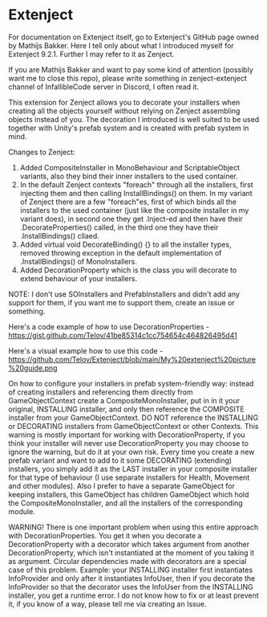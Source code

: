 # Extenject
For documentation on Extenject itself, go to Extenject's GitHub page owned by Mathijs Bakker. Here I tell only about what I introduced myself for Extenject 9.2.1. Further I may refer to it as Zenject.

If you are Mathijs Bakker and want to pay some kind of attention (possibly want me to close this repo), please write something in zenject-extenject channel of InfallibleCode server in Discord, I often read it.

This extension for Zenject allows you to decorate your installers when creating all the objects yourself without relying on Zenject assembling objects instead of you. The decoration I introduced is well suited to be used together with Unity's prefab system and is created with prefab system in mind.

Changes to Zenject:
1. Added CompositeInstaller in MonoBehaviour and ScriptableObject variants, also they bind their inner installers to the used container.
2. In the default Zenject contexts "foreach" through all the installers, first injecting them and then calling InstallBindings() on them. In my variant of Zenject there are a few "foreach"es, first of which binds all the installers to the used container (just like the composite installer in my variant does), in second one they get .Inject-ed and then have their .DecorateProperties() called, in the third one they have their .InstallBindings() cllaed.
3. Added virtual void DecorateBinding() {} to all the installer types, removed throwing exception in the default implementation of .InstallBindings() of MonoInstallers.
4. Added DecorationProperty<T> which is the class you will decorate to extend behaviour of your installers.

NOTE: I don't use SOInstallers and PrefabInstallers and didn't add any support for them, if you want me to support them, create an issue or something.

Here's a code example of how to use DecorationProperties - https://gist.github.com/Telov/41be85314c1cc754654c464826495d41

Here's a visual example how to use this code - https://github.com/Telov/Extenject/blob/main/My%20extenject%20picture%20guide.png

On how to configure your installers in prefab system-friendly way: instead of creating installers and referencing them directly from GameObjectContext create a CompositeMonoInstaller, put in in it your original, INSTALLING installer, and only then reference the COMPOSITE installer from your GameObjectContext. DO NOT reference the INSTALLING or DECORATING installers from GameObjectContext or other Contexts. This warning is mostly important for working with DecorationProperty, if you think your installer will never use DecorationProperty you may choose to ignore the warning, but do it at your own risk. Every time you create a new prefab variant and want to add to it some DECORATING (extending) installers, you simply add it as the LAST installer in your composite installer for that type of behaviour (I use separate installers for Health, Movement and other modules). Also I prefer to have a separate GameObject for keeping installers, this GameObject has children GameObject which hold the CompositeMonoInstaller, and all the installers of the corresponding module.

WARNING! There is one important problem when using this entire approach with DecorationProperties. You get it when you decorate a DecorationProperty with a decorator which takes argument from another DecorationProperty, which isn't instantiated at the moment of you taking it as argument. Circular dependencies made with decorators are a special case of this problem. Example: your INSTALLING installer first instantiates InfoProvider and only after it instantiates InfoUser, then if you decorate the InfoProvider so that the decorator uses the InfoUser from the INSTALLING installer, you get a runtime error. I do not know how to fix or at least prevent it, if you know of a way, please tell me via creating an Issue.
